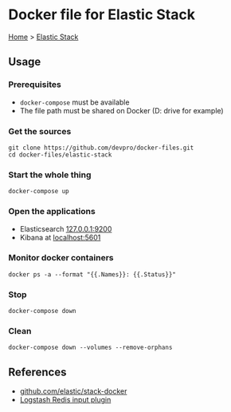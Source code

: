 # Docker file for Elastic Stack

[Home](../readme.md) > [Elastic Stack](./elastic-stack.md)

## Usage

### Prerequisites

- `docker-compose` must be available
- The file path must be shared on Docker (D: drive for example)

### Get the sources

```dos
git clone https://github.com/devpro/docker-files.git
cd docker-files/elastic-stack
```

### Start the whole thing

```dos
docker-compose up
```

### Open the applications

- Elasticsearch [127.0.0.1:9200](http://127.0.0.1:9200/)
- Kibana at [localhost:5601](http://localhost:5601/)

### Monitor docker containers

```dos
docker ps -a --format "{{.Names}}: {{.Status}}"
```

### Stop

```dos
docker-compose down
```

### Clean

```dos
docker-compose down --volumes --remove-orphans
```

## References

- [github.com/elastic/stack-docker](https://github.com/elastic/stack-docker)
- [Logstash Redis input plugin](https://www.elastic.co/guide/en/logstash/current/plugins-inputs-redis.html)
